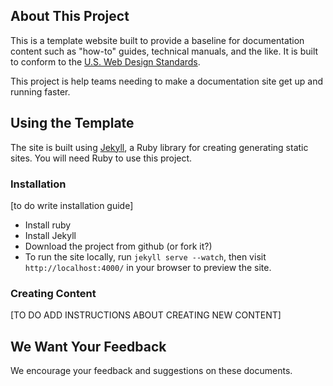 ## About This Project

This is a template website built to provide a baseline for documentation content such as "how-to" guides, technical manuals, and the like. It is built to conform to the [U.S. Web Design Standards](https://standards.usa.gov).

This project is help teams needing to make a documentation site get up and running faster.

## Using the Template

The site is built using [Jekyll](https://github.com/jekyll/jekyll "Link to More Information about Jekyll"), a Ruby library for creating generating static sites. You will need Ruby to use this project.

### Installation

[to do write installation guide]
  - Install ruby
  - Install Jekyll
  - Download the project from github (or fork it?)
  - To run the site locally, run `jekyll serve --watch`, then visit `http://localhost:4000/` in your browser to preview the site.

### Creating Content

[TO DO ADD INSTRUCTIONS ABOUT CREATING NEW CONTENT]

## We Want Your Feedback
We encourage your feedback and suggestions on these documents.